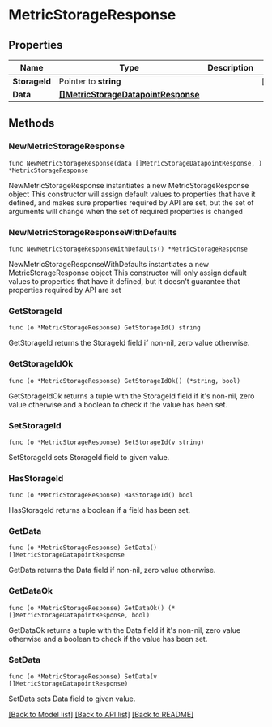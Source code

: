 # MetricStorageResponse

## Properties

Name | Type | Description | Notes
------------ | ------------- | ------------- | -------------
**StorageId** | Pointer to **string** |  | [optional] 
**Data** | [**[]MetricStorageDatapointResponse**](MetricStorageDatapointResponse.md) |  | 

## Methods

### NewMetricStorageResponse

`func NewMetricStorageResponse(data []MetricStorageDatapointResponse, ) *MetricStorageResponse`

NewMetricStorageResponse instantiates a new MetricStorageResponse object
This constructor will assign default values to properties that have it defined,
and makes sure properties required by API are set, but the set of arguments
will change when the set of required properties is changed

### NewMetricStorageResponseWithDefaults

`func NewMetricStorageResponseWithDefaults() *MetricStorageResponse`

NewMetricStorageResponseWithDefaults instantiates a new MetricStorageResponse object
This constructor will only assign default values to properties that have it defined,
but it doesn't guarantee that properties required by API are set

### GetStorageId

`func (o *MetricStorageResponse) GetStorageId() string`

GetStorageId returns the StorageId field if non-nil, zero value otherwise.

### GetStorageIdOk

`func (o *MetricStorageResponse) GetStorageIdOk() (*string, bool)`

GetStorageIdOk returns a tuple with the StorageId field if it's non-nil, zero value otherwise
and a boolean to check if the value has been set.

### SetStorageId

`func (o *MetricStorageResponse) SetStorageId(v string)`

SetStorageId sets StorageId field to given value.

### HasStorageId

`func (o *MetricStorageResponse) HasStorageId() bool`

HasStorageId returns a boolean if a field has been set.

### GetData

`func (o *MetricStorageResponse) GetData() []MetricStorageDatapointResponse`

GetData returns the Data field if non-nil, zero value otherwise.

### GetDataOk

`func (o *MetricStorageResponse) GetDataOk() (*[]MetricStorageDatapointResponse, bool)`

GetDataOk returns a tuple with the Data field if it's non-nil, zero value otherwise
and a boolean to check if the value has been set.

### SetData

`func (o *MetricStorageResponse) SetData(v []MetricStorageDatapointResponse)`

SetData sets Data field to given value.



[[Back to Model list]](../README.md#documentation-for-models) [[Back to API list]](../README.md#documentation-for-api-endpoints) [[Back to README]](../README.md)


